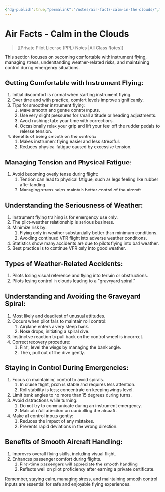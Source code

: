 ```yaml
---
{"dg-publish":true,"permalink":"/notes/air-facts-calm-in-the-clouds/","title":"Air Facts - Calm in the Clouds","tags":["aviation","classnotes"]}
---
```



# Air Facts - Calm in the Clouds
> [[Private Pilot License (PPL) Notes \|All Class Notes]]

This section focuses on becoming comfortable with instrument flying, managing stress, understanding weather-related risks, and maintaining control during emergency situations.

## Getting Comfortable with Instrument Flying:

1. Initial discomfort is normal when starting instrument flying.
2. Over time and with practice, comfort levels improve significantly.
3. Tips for smoother instrument flying:
    1. Make smooth and gentle control inputs.
    2. Use very slight pressures for small altitude or heading adjustments.
    3. Avoid rushing; take your time with corrections.
    4. Occasionally relax your grip and lift your feet off the rudder pedals to release tension.
4. Benefits of being smooth on the controls:
    1. Makes instrument flying easier and less stressful.
    2. Reduces physical fatigue caused by excessive tension.

## Managing Tension and Physical Fatigue:

1. Avoid becoming overly tense during flight:
    1. Tension can lead to physical fatigue, such as legs feeling like rubber after landing.
    2. Managing stress helps maintain better control of the aircraft.

## Understanding the Seriousness of Weather:

1. Instrument flying training is for emergency use only.
2. The pilot-weather relationship is serious business.
3. Minimize risk by:
    1. Flying only in weather substantially better than minimum conditions.
    2. Avoiding continued VFR flight into adverse weather conditions.
4. Statistics show many accidents are due to pilots flying into bad weather.
5. Best practice is to continue VFR only into good weather.

## Types of Weather-Related Accidents:

1. Pilots losing visual reference and flying into terrain or obstructions.
2. Pilots losing control in clouds leading to a "graveyard spiral."

## Understanding and Avoiding the Graveyard Spiral:

1. Most likely and deadliest of unusual attitudes.
2. Occurs when pilot fails to maintain roll control:
    1. Airplane enters a very steep bank.
    2. Nose drops, initiating a spiral dive.
3. Instinctive reaction to pull back on the control wheel is incorrect.
4. Correct recovery procedure:
    1. First, level the wings by managing the bank angle.
    2. Then, pull out of the dive gently.

## Staying in Control During Emergencies:

1. Focus on maintaining control to avoid spirals.
    1. In cruise flight, pitch is stable and requires less attention.
    2. Roll stability is less; concentrate on keeping wings level.
2. Limit bank angles to no more than 15 degrees during turns.
3. Avoid distractions while turning:
    1. Do not try to communicate during an instrument emergency.
    2. Maintain full attention on controlling the aircraft.
4. Make all control inputs gently:
    1. Reduces the impact of any mistakes.
    2. Prevents rapid deviations in the wrong direction.

## Benefits of Smooth Aircraft Handling:

1. Improves overall flying skills, including visual flight.
2. Enhances passenger comfort during flights.
    1. First-time passengers will appreciate the smooth handling.
    2. Reflects well on pilot proficiency after earning a private certificate.

Remember, staying calm, managing stress, and maintaining smooth control inputs are essential for safe and enjoyable flying experiences.